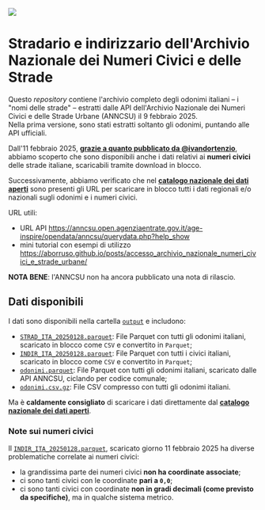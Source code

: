 <a href="https://datibenecomune.substack.com/about"><img src="https://img.shields.io/badge/%F0%9F%99%8F-%23datiBeneComune-%23cc3232"/></a>

# Stradario e indirizzario dell'Archivio Nazionale dei Numeri Civici e delle Strade

Questo *repository* contiene l'archivio completo degli odonimi italiani – i "nomi delle strade" – estratti dalle API dell'Archivio Nazionale dei Numeri Civici e delle Strade Urbane (ANNCSU) il 9 febbraio 2025.<br>
Nella prima versione, sono stati estratti soltanto gli odonimi, puntando alle API ufficiali.

Dall'11 febbraio 2025, [**grazie a quanto pubblicato da @ivandortenzio**](https://github.com/ivandorte/anncsu_dump), abbiamo scoperto che sono disponibili anche i dati relativi ai **numeri civici** delle strade italiane, scaricabili tramite download in blocco.

Successivamente, abbiamo verificato che nel [**catalogo nazionale dei dati aperti**](https://www.dati.gov.it/view-dataset/dataset?id=c71b8aca-da9f-486a-bd22-9b532accf7df) sono presenti gli URL per scaricare in blocco tutti i dati regionali e/o nazionali sugli odonimi e i numeri civici.

URL utili:

- URL API https://anncsu.open.agenziaentrate.gov.it/age-inspire/opendata/anncsu/querydata.php?help_show
- mini tutorial con esempi di utilizzo <https://aborruso.github.io/posts/accesso_archivio_nazionale_numeri_civici_e_strade_urbane/>


**NOTA BENE**: l'ANNCSU non ha ancora pubblicato una nota di rilascio.

## Dati disponibili

I dati sono disponibili nella cartella [`output`](output) e includono:

- [`STRAD_ITA_20250128.parquet`](output/STRAD_ITA_20250128.parquet): File Parquet con tutti gli odonimi italiani, scaricato in blocco come `CSV` e convertito in `Parquet`;
- [`INDIR_ITA_20250128.parquet`](output/INDIR_ITA_20250128.parquet): File Parquet con tutti i civici italiani, scaricato in blocco come `CSV` e convertito in `Parquet`;
- [`odonimi.parquet`](output/odonimi.parquet): File Parquet con tutti gli odonimi italiani, scaricato dalle API ANNCSU, ciclando per codice comunale;
- [`odonimi.csv.gz`](output/odonimi.csv.gz): File CSV compresso con tutti gli odonimi italiani.

Ma è **caldamente consigliato** di scaricare i dati direttamente dal [**catalogo nazionale dei dati aperti**](https://www.dati.gov.it/view-dataset/dataset?id=c71b8aca-da9f-486a-bd22-9b532accf7df).

### Note sui numeri civici

Il [`INDIR_ITA_20250128.parquet`](output/INDIR_ITA_20250128.parquet), scaricato giorno 11 febbraio 2025 ha diverse problematiche correlate ai numeri civici:

- la grandissima parte dei numeri civici **non ha coordinate associate**;
- ci sono tanti civici con le coordinate **pari a `0,0`**;
- ci sono tanti civici con coordinate **non in gradi decimali (come previsto da specifiche)**, ma in qualche sistema metrico.
